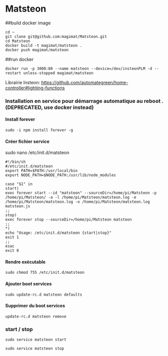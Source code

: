 # Matsteon


##build docker image

```		
cd ~
git clone git@github.com:magimat/Matsteon.git
cd Matsteon
docker build -t magimat/matsteon .
docker push magimat/matsteon
```

##run docker 

```
docker run -p 3000:80 --name matsteon --device=/dev/insteonPLM -d --restart unless-stopped magimat/matsteon
```




Librairie Insteon:  https://github.com/automategreen/home-controller#lighting-functions




### Installation en service pour démarrage automatique au reboot . (DEPRECATED, use docker instead)


#### Install forever

```sudo -i npm install forever -g```


#### Créer fichier service

sudo nano /etc/init.d/matsteon 

```
#!/bin/sh
#/etc/init.d/matsteon
export PATH=$PATH:/usr/local/bin
export NODE_PATH=$NODE_PATH:/usr/lib/node_modules

case "$1" in
start)
exec forever start --id "matsteon" --sourceDir=/home/pi/Matsteon -p /home/pi/Matsteon/ -a -l /home/pi/Matsteon/matsteon.log -e /home/pi/Matsteon/matsteon.log -o /home/pi/Matsteon/matsteon.log matsteon.js
;;
stop)
exec forever stop --sourceDir=/home/pi/Matsteon matsteon
;;
*)
echo "Usage: /etc/init.d/matsteon {start|stop}"
exit 1
;;
esac
exit 0
```


#### Rendre exécutable

```sudo chmod 755 /etc/init.d/matsteon```


#### Ajouter boot services

```sudo update-rc.d matsteon defaults```


#### Supprimer du boot services

```update-rc.d matsteon remove```

### start / stop

```sudo service matsteon start```

```sudo service matsteon stop```


